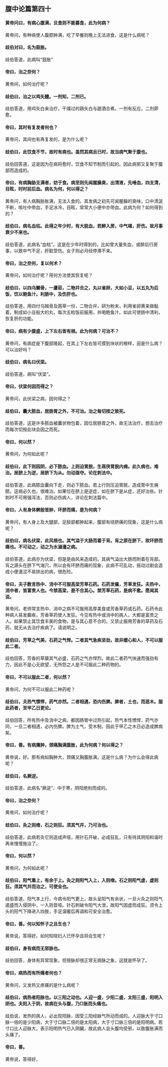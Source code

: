 ## 腹中论篇第四十

#### 黄帝问曰，有病心腹满，旦食则不能暮食，此为何病？

黄帝问，有种病使人腹腔肿满，吃了早餐则晚上无法进食，这是什么病呢？

#### 歧伯对曰，名为鼓胀。

歧伯答道，此病叫“鼓胀”

#### 帝曰，治之奈何？

黄帝间，如何治疗呢？

#### 歧伯曰，治之以鸡矢醴。一剂知，二剂已。

歧伯答道，用鸡矢白来治疗，干燥过的鶏矢白与甜酒合煮。一剂有反应，二剂即愈。

#### 帝曰，其时有复发者何也？

黄帝问，其间也有再复发的，是为什么呢？

#### 歧伯曰，此饮食不节，故时有病也。虽然其病且已时，故当病气聚于腹也。

歧伯回答道，这是因为在病将愈时，饮食不知节制而引起的。因此病邪又复聚于腹部而造成的。

#### 帝曰，有病胸胁支满者，妨于食。病至则先闻腥臊臭，出清液，先唾血，四支清，目眩，时时前后血。病名为何，何以得之？

黄帝问，有人病胸胁胀满，无法入食的。其发病之初先可闻腥臊的臭味，口中清涎不断，咳吐中带血，手足冰冷，目眩，常常大小便中亦带血。此病为何？如何得到的？

#### 歧伯曰，病名血枯。此得之年少时，有大脱血，若醉入房，中气竭，肝伤。故月事衰少不来也。

歧伯答道，此病名“血枯”。这是在少年时得到的，比如曾大量失血，或醉后行房事，以致中气不足，肝脏受伤。女子则必月经停滞不来。

#### 帝曰，治之奈何，复以何术？

黄帝问，如何治疗呢？用何方法使其恢复呢？

#### 歧伯曰，以四乌鲗骨，一藘茹，二物幷合之，丸以雀卵，大如小豆，以五丸为后饭，饮以鲍鱼汁。利肠中，及伤肝也。

歧伯答道，用四付乌贼骨及茜草一份，二物合幷，研为粉末，利用雀卵黄来做黏着，制成如小豆般大的丸，每次五粒饭前服用，并喝鲍鱼汁。如此可使肠中清利，恢复肝的功能。

#### 帝曰，病有少腹盛，上下左右皆有根。此为何病？可治不？

黄帝问，有病症是下腹部隆起，在其上下左右皆可摸到块状的根样，逭是什么病？可以治好吗？

#### 歧伯曰，病名曰伏梁。

歧伯答道，病叫“伏梁”。

#### 帝曰，伏梁何因而得之？

黄帝问，此伏梁之病，因何得之？

#### 歧伯曰，囊大脓血，居肠胃之外，不可治。治之每切按之致死。

歧伯答道，这是许多脓血被囊状物包着，因位居肠胃之外，故无法治疗。想去治疗而每次切按此块会因之而死。

#### 帝曰，何以然？

黄帝问，为何如此呢？

#### 歧伯曰，此下则因阴，必下脓血。上则迫胃脘，生鬲侠胃脘内痈。此久病也，难治。居脐上为逆，居脐下为从。勿动亟夺。论在刺法中。

歧伯答道，此病脓血囊向下走，则必下脓血。若上行则压迫胃脘，造成胃中生痈脓。这病必久也，很难治。如果位在脐上是逆症，如在脐下是从症，还好治些。针刺时不可用强泻法，否则必伤病人，详论在刺法篇中。

#### 帝曰，人有身体髀股皆肿，环脐而痛，是为何病？

黄帝问，有人身上及大腿部，足胫部都肿起来，腹部有绕脐痛的现象，这是什么病呢？

#### 歧伯曰，病名伏梁，此风根也。其气溢于大肠而着于肓。肓之原在脐下，故环脐而痛也。不可动之，动之为水溺濇之病。

歧伯答道，此病亦为伏梁，但是是由风来造成的。其病气溢出大肠而附着在肓部。肓之源头在脐下气海穴，所以会有环脐而痛的现象，此病不可乱动，摇动过剧会造成小便濇涩不易排出的病，很危险。

#### 帝曰，夫子数言热中、消中不可服高梁芳草石药。石药发瘨，芳草发狂。夫热中，消中者，皆富贵人也。今禁高梁，是不合其心。禁芳草石药，是病不愈。愿闻其说。

黄帝问，老师常言热中、消中之病不可服用高厚美食或芳香草药或石药。石药令此种病人易发癫疾，芳香草药使人发狂。今见有热中或消中的病人，大都是富贵之人。如果禁止其饮食丰美的食物，是与其心意不合的。又禁止服用芳香的草药及石药，就无从去治疗疾病了。请说明之。

#### 歧伯曰，芳草之气美，石药之气悍。二者其气急疾坚劲，故非缓心和人，不可以服此二者。

歧伯回答，芳香的草蘖其气必盛，石药之气亦悍烈。故此二者药气快速而强劲有力，因此不是心无欲望，无所怨之人是不可服此二种药物的。

#### 帝曰，不可以服此二者，何以然？

黄帝问，为何不可以服此二种药呢？

#### 歧伯曰，夫热气慓悍，药气亦然。二者相遇，恐内伤脾。脾者，土也，而恶木。服此药者，至甲乙日更论。

歧伯回答，所有热中及消中之病，都因肠胃中过热引起，热气本性慓悍，药气亦同，一旦二者相遇，必内伤脾。脾为土气，受木制，因此于甲乙之木日必造成脾病矣。

#### 帝曰，善。有病膺肿，颈痛胸满腹胀，此为何病？何以得之？

黄帝说，好。那有病如胸肿大，颈痛又胸腹胀满，这是什么病？为什么会得此病呢？

#### 歧伯曰，名厥逆。

歧伯答道，此病名“厥逆”，中于寒，阴阳绝别而成的。

#### 帝曰，治之奈何？

黄帝问，如何治疗呢？

#### 歧伯曰，灸之则瘖，石之则狂。须其气幷，乃可治也。

歧伯答道，此病若灸它则造成声哑，用针石开破，必成狂乱，只有待其阴阳和谐时再来慢慢施治了。

#### 帝曰，何以然？

黄帝问，为何如此呢？

#### 歧伯曰，阳气重上，有余于上。灸之则阳气入上，入则瘖。石之则阳气虚，虚则狂。须其气并而治之，可使全也。

歧伯答道，阳气本上行，今病令阳气更上，故头呈阳气有余状，一旦火灸之则阳气遏盛而入侵阴中，一入则音哑。针石刺破令阳气大泄，故阳气因虚而成狂。须令上头的阳气下降进入四肢，手足温暖后再调和可安全治愈。

#### 帝曰，善。何以知怀子之且生也？

黄帝说，答得好。如何知晓妇人已怀孕且将会生呢？

#### 歧伯曰，身有病而无邪脉也。

歧伯回答，身体有异常现象，但按脉却很正常无病脉之象，这就是怀孕了。

#### 帝曰，病热而有所痛者何也？

黄帝问，又发热又疼痛的是什么病呢？

#### 歧伯曰，病热者阳脉也。以三阳之动也。人迎一盛，少阳二盛，太阳三盛，阳明入阴也。夫阳入于阴，故病在头与腹，乃□胀而头痛也。

歧伯说，发热的病人，必出现阳脉，因受三阳经脉气所动而成的。人迎脉大于寸口脉一倍的是少阳病，大于寸口脉二倍的是太阳病，大于寸口脉三倍的是阳明病。若寸口比人迎脉大，表示阳明热气已入阴臓，故此病人会头腹均受邪，以致腹胀满而头痛了。

#### 帝曰，善。

黄帝说，答得好。